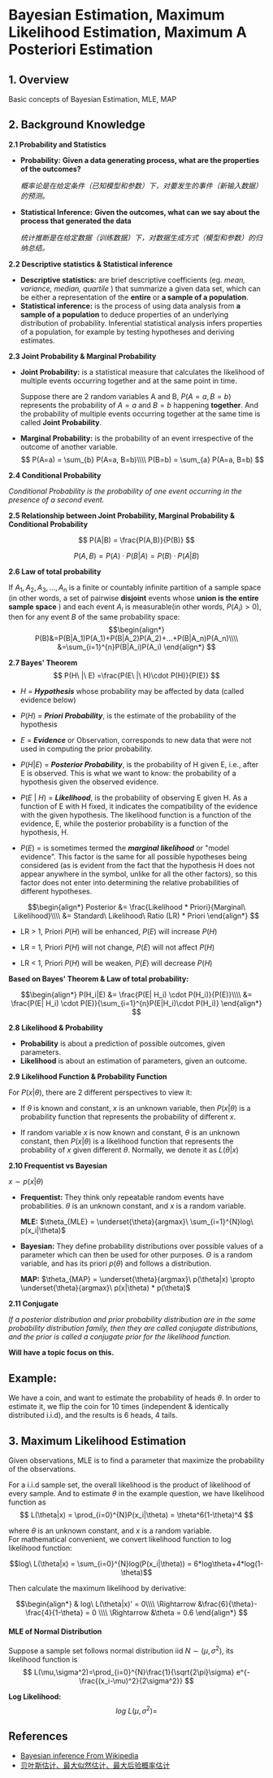 # Bayesian Estimation, Maximum Likelihood Estimation, Maximum A Posteriori Estimation

## **1. Overview**

Basic concepts of Bayesian Estimation, MLE, MAP

## **2. Background Knowledge**

**2.1 Probability and Statistics** 
* **Probability:** **Given a data generating process, what are the properties of the outcomes?**

    _概率论是在给定条件（已知模型和参数）下，对要发生的事件（新输入数据）的预测。_
* **Statistical Inference:** **Given the outcomes, what can we say about the process that generated the data**

    _统计推断是在给定数据（训练数据）下，对数据生成方式（模型和参数）的归纳总结。_
    
    
**2.2 Descriptive statistics & Statistical inference**
* **Descriptive statistics:** are brief descriptive coefficients (eg. _mean, variance, median, quartile_ ) that summarize a given data set, which can be either a representation of the **entire** or **a sample of a population**.
* **Statistical inference:** is the process of using data analysis from   **a sample of a population** to deduce properties of an underlying distribution of probability. Inferential statistical analysis infers properties of a population, for example by testing hypotheses and deriving estimates.

**2.3 Joint Probability & Marginal Probability**
* **Joint Probability:** is a statistical measure that calculates the likelihood of multiple events occurring together and at the same point in time.

    Suppose there are 2 random variables A and B, $P(A=a,B=b)$ represents the probability of $A = a$ and $B = b$ happening **together**. And the probability of multiple events occurring together at the same time is called **Joint Probability**.
    
* **Marginal Probability:** is the probability of an event irrespective of the outcome of another variable.
    $$
    P(A=a) = \sum_{b} P(A=a, B=b)\\\\
    P(B=b) = \sum_{a} P(A=a, B=b)
    $$
    
**2.4 Conditional Probability**

_Conditional Probability is the probability of one event occurring in the presence of a second event._

**2.5 Relationship between Joint Probability, Marginal Probability & Conditional Probability**

$$
P(A|B) = \frac{P(A,B)}{P(B)}
$$

$$
P(A,B) =P(A)\cdot P(B|A)=P(B)\cdot P(A|B)
$$
    
**2.6 Law of total probability**

If $A_1, A_2, A_3, ..., A_n$ is a finite or countably infinite partition of a sample space (in other words, a set of pairwise **disjoint** events whose **union is the entire sample space** ) and each event $A_i$ is measurable(in other words, $P(A_i)>0$), then for any event $B$ of the same probability space:
$$\begin{align*}
P(B)&=P(B|A_1)P(A_1)+P(B|A_2)P(A_2)+...+P(B|A_n)P(A_n)\\\\
&=\sum_{i=1}^{n}P(B|A_i)P(A_i)
\end{align*}
$$


**2.7 Bayes' Theorem**
    $$
       P(H\ |\ E) =\frac{P(E\ |\ H)\cdot P(H)}{P(E)}
    $$

* $H$ = ***Hypothesis*** whose probability may be affected by data (called evidence below)
* $P(H)$ = ***Priori Probability***, is the estimate of the probability of the hypothesis 
        
* $E$ = ***Evidence*** or Observation, corresponds to new data that were not used in computing the prior probability.

        
* $P(H | E)$ = ***Posterior Probability***, is the probability of H given E, i.e., after E is observed. This is what we want to know: the probability of a hypothesis given the observed evidence.

        
* $P(E\ |\ H)$ = ***Likelihood***, is the probability of observing E given H. As a function of E with H fixed, it indicates the compatibility of the evidence with the given hypothesis. The likelihood function is a function of the evidence, E, while the posterior probability is a function of the hypothesis, H.


* $P(E)$ =  is sometimes termed the ***marginal likelihood*** or "model evidence". This factor is the same for all possible hypotheses being considered (as is evident from the fact that the hypothesis H does not appear anywhere in the symbol, unlike for all the other factors), so this factor does not enter into determining the relative probabilities of different hypotheses.

$$\begin{align*}
Posterior &= \frac{Likelihood * Priori}{Marginal\ Likelihood}\\\\
&= Standard\ Likelihood\ Ratio (LR) * Priori
\end{align*}
$$


* LR > 1, Priori $P(H)$ will be enhanced, $P(E)$ will increase $P(H)$

* LR = 1, Priori $P(H)$ will not change, $P(E)$ will not affect $P(H)$


* LR < 1, Priori $P(H)$ will be weaken, $P(E)$ will decrease $P(H)$

**Based on Bayes' Theorem & Law of total probability:**

$$\begin{align*}
P(H_i|E) &= \frac{P(E| H_i) \cdot P(H_i)}{P(E)}\\\\
&= \frac{P(E| H_i) \cdot P(E)}{\sum_{i=1}^{n}P(E|H_i)\cdot P(H_i)}
\end{align*}
$$

**2.8 Likelihood & Probability**
* **Probability** is about a prediction of possible outcomes, given parameters. 
* **Likelihood** is about an estimation of parameters, given an outcome.

**2.9 Likelihood Function & Probability Function**

For $P(x|\theta)$, there are 2 different perspectives to view it:

* If $\theta$ is known and constant, $x$ is an unknown variable, then $P(x|\theta)$ is a probability function that represents the probability of different $x$.
            
* If random variable $x$ is now known and constant, $\theta$ is an unknown constant, then $P(x|\theta)$ is a likelihood function that represents the probability of $x$ given different $\theta$. Normally, we denote it as $L(\theta|x)$
                
**2.10 Frequentist vs Bayesian**

$x \sim p(x|\theta)$
* **Frequentist:** They think only repeatable random events have probabilities. $\theta$ is an unknown constant, and $x$ is a random variable.
    
    **MLE:** $\theta_{MLE} = \underset{\theta}{argmax}\ \sum_{i=1}^{N}log\ p(x_i|\theta)$

* **Bayesian:** They define probability distributions over possible values of a parameter which can then be used for other purposes. $\Theta$ is a random variable, and has its priori $p(\theta)$ and follows a distribution.
    
    **MAP:** $\theta_{MAP} = \underset{\theta}{argmax}\ p(\theta|x) \propto \underset{\theta}{argmax}\ p(x|\theta) * p(\theta)$
    
    
**2.11 Conjugate**

_If a posterior distribution and prior probability distribution are in the same probability distribution family, then they are called conjugate distributions, and the prior is called a conjugate prior for the likelihood function._

**Will have a topic focus on this.**


## Example:

We have a coin, and want to estimate the probability of heads $\theta$. In order to estimate it, we flip the coin for 10 times (independent & identically distributed i.i.d), and the results is 6 heads, 4 tails.

## 3. Maximum Likelihood Estimation
Given observations, MLE is to find a parameter that maximize the probability of the observations. 

For a i.i.d sample set, the overall likelihood is the product of likelihood of every sample. And to estimate $\theta$ in the example question, we have likelihood function as
$$
L(\theta|x) = \prod_{i=0}^{N}P(x_i|\theta) = \theta^6(1-\theta)^4
$$

where $\theta$ is an unknown constant, and $x$ is a random variable.  
For mathematical convenient, we convert likelihood function to log likelihood function:

$$log\ L(\theta|x) = \sum_{i=0}^{N}log(P(x_i|\theta)) = 6*log\theta+4*log(1-\theta)$$   

Then calculate the maximum likelihood by derivative:

$$\begin{align*}
& log\ L(\theta|x)' = 0\\\\
\Rightarrow  &\frac{6}{\theta}-\frac{4}{1-\theta} = 0 \\\\
\Rightarrow  &\theta = 0.6
\end{align*}
$$
 
#### MLE of Normal Distribution
Suppose a sample set follows normal distribution iid $N \sim (\mu, \sigma^2 )$, its likelihood function is
$$
L(\mu,\sigma^2)=\prod_{i=0}^{N}\frac{1}{\sqrt{2\pi}\sigma} e^{-\frac{(x_i-\mu)^2}{2\sigma^2}}
$$

**Log Likelihood:**
$$
log\ L(\mu,\sigma^2)=
$$
 



## References
* [Bayesian inference From Wikipedia](https://en.wikipedia.org/wiki/Bayesian_inference#:~:text=Bayesian%20inference%20is%20a%20method,and%20especially%20in%20mathematical%20statistics.)
* [贝叶斯估计、最大似然估计、最大后验概率估计](https://blog.csdn.net/Quincuntial/article/details/80528489)